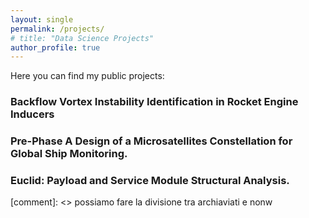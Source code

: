 ```yaml
---
layout: single
permalink: /projects/
# title: "Data Science Projects"
author_profile: true
---
```


Here you can find my public projects:

### Backflow Vortex Instability Identification in Rocket Engine Inducers

### Pre-Phase A Design of a Microsatellites Constellation for Global Ship Monitoring.

### Euclid: Payload and Service Module Structural Analysis.

[comment]: <> possiamo fare la divisione tra archiaviati e nonw 
